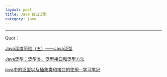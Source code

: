 ```yaml
---
layout: post
title: Java 接口泛型
category: java
---
```















---

Quot：

[Java深度历险（五）——Java泛型](http://www.infoq.com/cn/articles/cf-java-generics)

[Java泛型：泛型类、泛型接口和泛型方法](http://segmentfault.com/a/1190000002646193)

[java中的泛型以及抽象类和接口的使用--学习笔记](http://www.imooc.com/wenda/detail/240886)